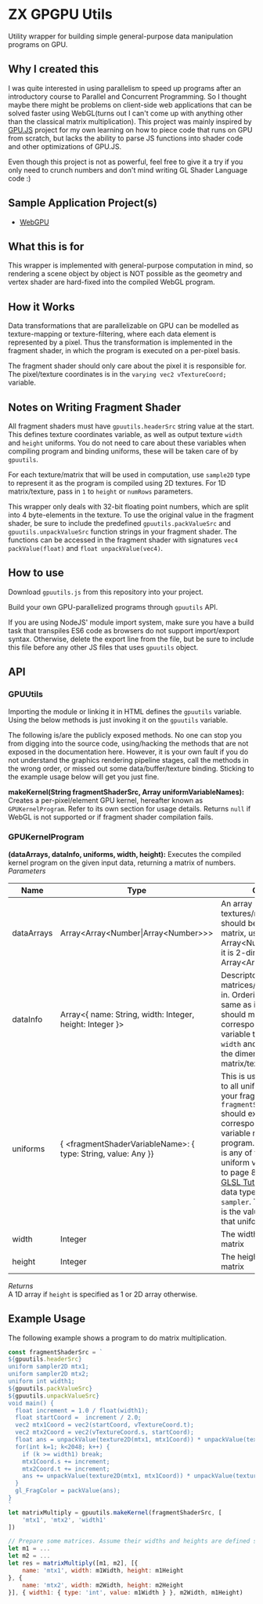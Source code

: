 # ZX GPGPU Utils
Utility wrapper for building simple general-purpose data manipulation programs on GPU.

## Why I created this
I was quite interested in using parallelism to speed up programs after an introductory course to Parallel and Concurrent Programming. So I thought maybe there might be problems on client-side web applications that can be solved faster using WebGL(turns out I can't come up with anything other than the classical matrix multiplication). This project was mainly inspired by [GPU.JS](http://gpu.rocks/) project for my own learning on how to piece code that runs on GPU from scratch, but lacks the ability to parse JS functions into shader code and other optimizations of GPU.JS.  

Even though this project is not as powerful, feel free to give it a try if you only need to crunch numbers and don't mind writing GL Shader Language code :)

## Sample Application Project(s)
- [WebGPU](https://zixian92.github.io/webgpu/)

## What this is for
This wrapper is implemented with general-purpose computation in mind, so
rendering a scene object by object is NOT possible as the geometry and
vertex shader are hard-fixed into the compiled WebGL program.

## How it Works
Data transformations that are parallelizable on GPU can be modelled as texture-mapping or texture-filtering, where each data element is represented by a pixel. Thus the transformation is implemented in the fragment shader, in which the program is executed on a per-pixel basis.  

The fragment shader should only care about the pixel it is responsible for. The pixel/texture coordinates is in the `varying vec2 vTextureCoord;` variable.

## Notes on Writing Fragment Shader
All fragment shaders must have `gpuutils.headerSrc` string value at the start. This defines texture coordinates variable, as well as output texture `width` and `height` uniforms. You do not need to care about these variables when compiling program and binding uniforms, these will be taken care of by `gpuutils`.  

For each texture/matrix that will be used in computation, use `sample2D` type to represent it as the program is compiled using 2D textures. For 1D matrix/texture, pass in `1` to `height` or `numRows` parameters.

This wrapper only deals with 32-bit floating point numbers, which are split into 4 byte-elements in the texture. To use the original value in the fragment shader, be sure to include the predefined `gpuutils.packValueSrc` and `gpuutils.unpackValueSrc` function strings in your fragment shader. The functions can be accessed in the fragment shader with signatures `vec4 packValue(float)` and `float unpackValue(vec4)`.

## How to use
Download `gpuutils.js` from this repository into your project.  

Build your own GPU-parallelized programs through `gpuutils` API.

If you are using NodeJS' module import system, make sure you have a build task that transpiles ES6 code as browsers do not support import/export syntax. Otherwise, delete the export line from the file, but be sure to include this file before any other JS files that uses `gpuutils` object.

## API
### GPUUtils
Importing the module or linking it in HTML defines the `gpuutils` variable. Using the below methods is just invoking it on the `gpuutils` variable.   

The following is/are the publicly exposed methods. No one can stop you from digging into the source code, using/hacking the methods that are not exposed in the documentation here. However, it is your own fault if you do not understand the graphics rendering pipeline stages, call the methods in the wrong order, or missed out some data/buffer/texture binding. Sticking to the example usage below will get you just fine.

**makeKernel(String fragmentShaderSrc, Array<String> uniformVariableNames):** Creates a per-pixel/element GPU kernel, hereafter known as `GPUKernelProgram`. Refer to its own section for usage details. Returns `null` if WebGL is not supported or if fragment shader compilation fails.

### GPUKernelProgram
**(dataArrays, dataInfo, uniforms, width, height):** Executes the compiled kernel program on the given input data, returning a matrix of numbers.  
*Parameters*  

| Name | Type | Comments |
| ---- | --- | --- |
| dataArrays | Array&lt;Array&lt;Number&#124;Array&lt;Number&gt;&gt;&gt; | An array of textures/matrices. If it should be a 1-dimensional matrix, use Array&lt;Number&gt;. Otherwise it is 2-dimensional, so use Array&lt;Array&lt;Number&gt;&gt;. |
| dataInfo | Array&lt;{ name: String, width: Integer, height: Integer }&gt; | Descriptors for the matrices/textures passed in. Ordering should be the same as in `dataArrays`. `name` should match the corresponding `sampler2D` variable to be described. `width` and `height` describes the dimensions of the matrix/texture. |
| uniforms | { &lt;fragmentShaderVariableName&gt;: { type: String, value: Any }} | This is used to bind values to all uniform variables in your fragment shader. Each `fragmentShaderVariableName` should exactly match to the corresponding uniform variable name in your program. The `type` attribute is any of the supported uniform variable types(refer to page 8 of [TyphoonLabs GLSL Tutorial](https://www.opengl.org/sdk/docs/tutorials/TyphoonLabs/Chapter_1.pdf)) except any data type that starts with `sampler`. The `value` attribute is the value to be bound to that uniform variable. |
| width | Integer | The width of the output matrix |
| height | Integer | The height of the output matrix |  

*Returns*  
A 1D array if `height` is specified as 1 or 2D array otherwise.

## Example Usage
The following example shows a program to do matrix multiplication.
```javascript
const fragmentShaderSrc = `
${gpuutils.headerSrc}
uniform sampler2D mtx1;
uniform sampler2D mtx2;
uniform int width1;
${gpuutils.packValueSrc}
${gpuutils.unpackValueSrc}
void main() {
  float increment = 1.0 / float(width1);
  float startCoord =  increment / 2.0;
  vec2 mtx1Coord = vec2(startCoord, vTextureCoord.t);
  vec2 mtx2Coord = vec2(vTextureCoord.s, startCoord);
  float ans = unpackValue(texture2D(mtx1, mtx1Coord)) * unpackValue(texture2D(mtx2, mtx2Coord));
  for(int k=1; k<2048; k++) {
    if (k >= width1) break;
    mtx1Coord.s += increment;
    mtx2Coord.t += increment;
    ans += unpackValue(texture2D(mtx1, mtx1Coord)) * unpackValue(texture2D(mtx2, mtx2Coord));
  }
  gl_FragColor = packValue(ans);
}
`
let matrixMultiply = gpuutils.makeKernel(fragmentShaderSrc, [
    'mtx1', 'mtx2', 'width1'
])

// Prepare some matrices. Assume their widths and heights are defined somewhere.
let m1 = ...
let m2 = ...
let res = matrixMultiply([m1, m2], [{
    name: 'mtx1', width: m1Width, height: m1Height
}, {
    name: 'mtx2', width: m2Width, height: m2Height
}], { width1: { type: 'int', value: m1Width } }, m2Width, m1Height)
```
